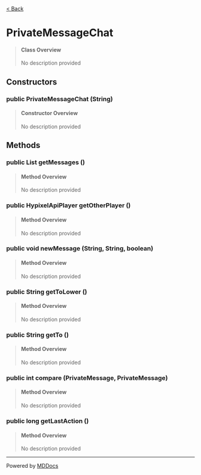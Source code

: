 [< Back](../README.md)
# PrivateMessageChat #
>#### Class Overview ####
>No description provided
## Constructors ##
### public PrivateMessageChat (String) ###
>#### Constructor Overview ####
>No description provided
>
## Methods ##
### public List getMessages () ###
>#### Method Overview ####
>No description provided
>
### public HypixelApiPlayer getOtherPlayer () ###
>#### Method Overview ####
>No description provided
>
### public void newMessage (String, String, boolean) ###
>#### Method Overview ####
>No description provided
>
### public String getToLower () ###
>#### Method Overview ####
>No description provided
>
### public String getTo () ###
>#### Method Overview ####
>No description provided
>
### public int compare (PrivateMessage, PrivateMessage) ###
>#### Method Overview ####
>No description provided
>
### public long getLastAction () ###
>#### Method Overview ####
>No description provided
>

---
Powered by [MDDocs](https://github.com/VRCube/MDDocs)